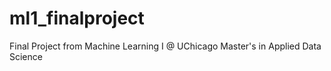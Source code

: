 # ml1_finalproject
Final Project from Machine Learning I @ UChicago Master's in Applied Data Science
